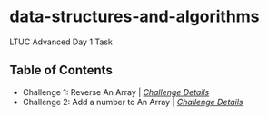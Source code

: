 # data-structures-and-algorithms

LTUC Advanced Day 1 Task

## Table of Contents

- Challenge 1: Reverse An Array | *[Challenge Details](/Challenges/1/README.md)*
- Challenge 2: Add a number to An Array | *[Challenge Details](/Challenges/2/README.md)*
